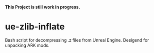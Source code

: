 **This Project is still work in progress.**

# ue-zlib-inflate
Bash script for decompressing .z files from Unreal Engine. Desigend for unpacking ARK mods.